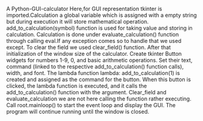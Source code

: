 A Python-GUI-calculator 
Here,for GUI representation tkinter is imported.Calculation a global variable which is assigned with a empty string but during execution it will store mathematical operation.
add_to_calculation(symbol) function is used for taking value and storing in calculation.
Calculation is done under evaluate_calculation() function through calling eval.If any exception comes so to handle that we used except.
To clear the field we used clear_field() function.
After that initialization of the window size of the calculator.
Create tkinter Button widgets for numbers 1-9, 0, and basic arithmetic operations. Set their text, command (linked to the respective add_to_calculation() function calls), width, and font.
The lambda function lambda: add_to_calculation(1) is created and assigned as the command for the button. When this button is clicked, the lambda function is executed, and it calls the add_to_calculation() function with the argument.
Clear_field and evaluate_calculation we are not here calling the function rather executing.
Call root.mainloop() to start the event loop and display the GUI. The program will continue running until the window is closed.
